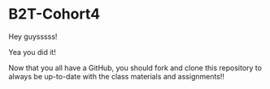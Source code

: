 # B2T-Cohort4
Hey guysssss!

Yea you did it!

Now that you all have a GitHub, you should fork and clone this repository to always be up-to-date with the class materials and assignments!! 
